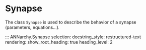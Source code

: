# Synapse

The class `Synapse` is used to describe the behavior of a synapse (parameters, equations...).


::: ANNarchy.Synapse
    selection:
      docstring_style: restructured-text
    rendering:
      show_root_heading: true
      heading_level: 2